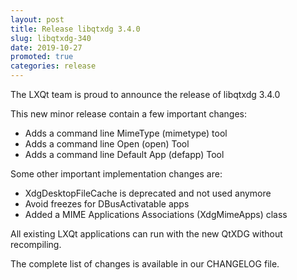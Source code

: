 ```yaml
---
layout: post
title: Release libqtxdg 3.4.0
slug: libqtxdg-340
date: 2019-10-27
promoted: true
categories: release
---
```


The LXQt team is proud to announce the release of libqtxdg 3.4.0

This new minor release contain a few important changes:  
 * Adds a command line MimeType (mimetype) tool  
 * Adds a command line Open (open) Tool  
 * Adds a command line Default App (defapp) Tool  

Some other important implementation changes are:
 * XdgDesktopFileCache is deprecated and not used anymore  
 * Avoid freezes for DBusActivatable apps
 * Added a MIME Applications Associations (XdgMimeApps) class

All existing LXQt applications can run with the new QtXDG without
recompiling. 

The complete list of changes is available in our CHANGELOG file.

